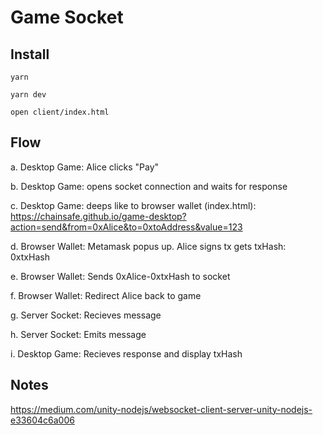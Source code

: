 # Game Socket

## Install

`yarn`

`yarn dev`

`open client/index.html`

## Flow

a. Desktop Game: Alice clicks "Pay"

b. Desktop Game: opens socket connection and waits for response

c. Desktop Game: deeps like to browser wallet (index.html): https://chainsafe.github.io/game-desktop?action=send&from=0xAlice&to=0xtoAddress&value=123

d. Browser Wallet: Metamask popus up. Alice signs tx gets txHash: 0xtxHash

e. Browser Wallet: Sends 0xAlice-0xtxHash to socket

f. Browser Wallet: Redirect Alice back to game

g. Server Socket: Recieves message

h. Server Socket: Emits message

i. Desktop Game: Recieves response and display txHash

## Notes

https://medium.com/unity-nodejs/websocket-client-server-unity-nodejs-e33604c6a006